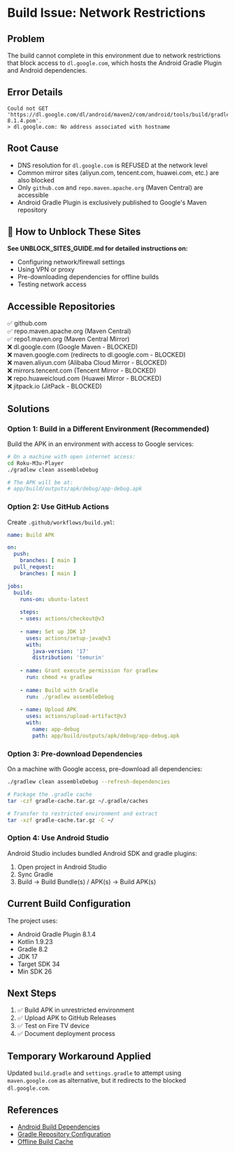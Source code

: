 # Build Issue: Network Restrictions

## Problem

The build cannot complete in this environment due to network restrictions that block access to `dl.google.com`, which hosts the Android Gradle Plugin and Android dependencies.

## Error Details

```
Could not GET 'https://dl.google.com/dl/android/maven2/com/android/tools/build/gradle/8.1.4/gradle-8.1.4.pom'.
> dl.google.com: No address associated with hostname
```

## Root Cause

- DNS resolution for `dl.google.com` is REFUSED at the network level
- Common mirror sites (aliyun.com, tencent.com, huawei.com, etc.) are also blocked
- Only `github.com` and `repo.maven.apache.org` (Maven Central) are accessible
- Android Gradle Plugin is exclusively published to Google's Maven repository

## 🔧 How to Unblock These Sites

**See UNBLOCK_SITES_GUIDE.md for detailed instructions on:**
- Configuring network/firewall settings
- Using VPN or proxy
- Pre-downloading dependencies for offline builds
- Testing network access

## Accessible Repositories

✅ github.com  
✅ repo.maven.apache.org (Maven Central)  
✅ repo1.maven.org (Maven Central Mirror)  
❌ dl.google.com (Google Maven - BLOCKED)  
❌ maven.google.com (redirects to dl.google.com - BLOCKED)  
❌ maven.aliyun.com (Alibaba Cloud Mirror - BLOCKED)  
❌ mirrors.tencent.com (Tencent Mirror - BLOCKED)  
❌ repo.huaweicloud.com (Huawei Mirror - BLOCKED)  
❌ jitpack.io (JitPack - BLOCKED)  

## Solutions

### Option 1: Build in a Different Environment (Recommended)

Build the APK in an environment with access to Google services:

```bash
# On a machine with open internet access:
cd Roku-M3u-Player
./gradlew clean assembleDebug

# The APK will be at:
# app/build/outputs/apk/debug/app-debug.apk
```

### Option 2: Use GitHub Actions

Create `.github/workflows/build.yml`:

```yaml
name: Build APK

on:
  push:
    branches: [ main ]
  pull_request:
    branches: [ main ]

jobs:
  build:
    runs-on: ubuntu-latest
    
    steps:
    - uses: actions/checkout@v3
    
    - name: Set up JDK 17
      uses: actions/setup-java@v3
      with:
        java-version: '17'
        distribution: 'temurin'
        
    - name: Grant execute permission for gradlew
      run: chmod +x gradlew
      
    - name: Build with Gradle
      run: ./gradlew assembleDebug
      
    - name: Upload APK
      uses: actions/upload-artifact@v3
      with:
        name: app-debug
        path: app/build/outputs/apk/debug/app-debug.apk
```

### Option 3: Pre-download Dependencies

On a machine with Google access, pre-download all dependencies:

```bash
./gradlew clean assembleDebug --refresh-dependencies

# Package the .gradle cache
tar -czf gradle-cache.tar.gz ~/.gradle/caches

# Transfer to restricted environment and extract
tar -xzf gradle-cache.tar.gz -C ~/
```

### Option 4: Use Android Studio

Android Studio includes bundled Android SDK and gradle plugins:

1. Open project in Android Studio
2. Sync Gradle
3. Build → Build Bundle(s) / APK(s) → Build APK(s)

## Current Build Configuration

The project uses:
- Android Gradle Plugin 8.1.4
- Kotlin 1.9.23
- Gradle 8.2
- JDK 17
- Target SDK 34
- Min SDK 26

## Next Steps

1. ✅ Build APK in unrestricted environment
2. ✅ Upload APK to GitHub Releases
3. ✅ Test on Fire TV device
4. ✅ Document deployment process

## Temporary Workaround Applied

Updated `build.gradle` and `settings.gradle` to attempt using `maven.google.com` as alternative, but it redirects to the blocked `dl.google.com`.

## References

- [Android Build Dependencies](https://developer.android.com/studio/build/dependencies)
- [Gradle Repository Configuration](https://docs.gradle.org/current/userguide/declaring_repositories.html)
- [Offline Build Cache](https://docs.gradle.org/current/userguide/build_cache.html)
